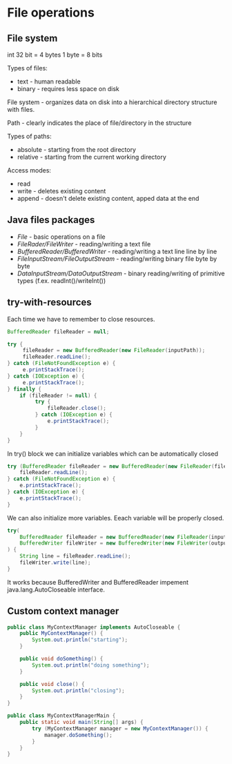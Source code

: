 # File operations

## File system

int 32 bit = 4 bytes
1 byte = 8 bits

Types of files:

- text - human readable
- binary - requires less space on disk

File system - organizes data on disk into a hierarchical directory structure with files.

Path - clearly indicates the place of file/directory in the structure

Types of paths:

- absolute - starting from the root directory
- relative - starting from the current working directory

Access modes:

- read
- write - deletes existing content
- append - doesn't delete existing content, apped data at the end

## Java files packages

- *File* - basic operations on a file
- *FileRader/FileWriter* - reading/writing a text file
- *BufferedReader/BufferedWriter* - reading/writing a text line line by line
- *FileInputStream/FileOutputStream* - reading/writing binary file byte by byte
- *DataInputStream/DataOutputStream* - binary reading/writing of primitive types (f.ex. readInt()/writeInt())

## try-with-resources


Each time we have to remember to close resources.

```java
BufferedReader fileReader = null;

try {
     fileReader = new BufferedReader(new FileReader(inputPath));
     fileReader.readLine();
} catch (FileNotFoundException e) {
     e.printStackTrace();
} catch (IOException e) {
     e.printStackTrace();
} finally {
    if (fileReader != null) {
         try {
             fileReader.close();
         } catch (IOException e) {
             e.printStackTrace();
         }
    }
}
```

In try() block we can initialize variables which can be automatically closed

```java
try (BufferedReader fileReader = new BufferedReader(new FileReader(filePath))) {
    fileReader.readLine();
} catch (FileNotFoundException e) {
    e.printStackTrace();
} catch (IOException e) {
    e.printStackTrace();
}
```

We can also initialize more variables. Eeach variable will be properly closed.

```java
try(
    BufferedReader fileReader = new BufferedReader(new FileReader(inputPath));
    BufferedWriter fileWriter = new BufferedWriter(new FileWriter(outputPath))
) {
    String line = fileReader.readLine();
    fileWriter.write(line);
}
```

It works because BufferedWriter and BufferedReader impement java.lang.AutoCloseable interface.


## Custom context manager

```java
public class MyContextManager implements AutoCloseable {
    public MyContextManager() {
        System.out.println("starting");
    }

    public void doSomething() {
        System.out.println("doing something");
    }

    public void close() {
        System.out.println("closing");
    }
}

public class MyContextManagerMain {
    public static void main(String[] args) {
        try (MyContextManager manager = new MyContextManager()) {
            manager.doSomething();
        }
    }
}
```

